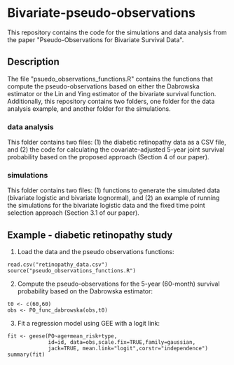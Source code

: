 # Bivariate-pseudo-observations

This repository contains the code for the simulations and data analysis from the paper "Pseudo-Observations for Bivariate Survival Data".

## Description
The file "psuedo_observations_functions.R" contains the functions that compute the pseudo-observations based on either the Dabrowska estimator or the Lin and Ying estimator of the bivariate survival function.
Additionally, this repository contains two folders, one folder for the data analysis example, and another folder for the simulations. 
### data analysis
This folder contains two files: (1) the diabetic retinopathy data as a CSV file, and (2) the code for calculating the covariate-adjusted 5-year joint survival probability based on the proposed approach (Section 4 of our paper).
### simulations
This folder contains two files: (1) functions to generate the simulated data (bivariate logistic and bivariate lognormal), and (2) an example of running the simulations for the bivariate logistic data and the fixed time point selection approach (Section 3.1 of our paper).

## Example - diabetic retinopathy study
1. Load the data and the pseudo observations functions:
```{r}
read.csv("retinopathy_data.csv")
source("pseudo_observations_functions.R")
```

2. Compute the pseudo-observations for the 5-year (60-month) survival probability based on the Dabrowska estimator:
```{r}
t0 <- c(60,60)
obs <- PO_func_dabrowska(obs,t0)
```

3. Fit a regression model using GEE with a logit link:
```{r}
fit <- geese(PO~age+mean_risk+type,
             id=id, data=obs,scale.fix=TRUE,family=gaussian,
             jack=TRUE, mean.link="logit",corstr="independence")
summary(fit)
```
